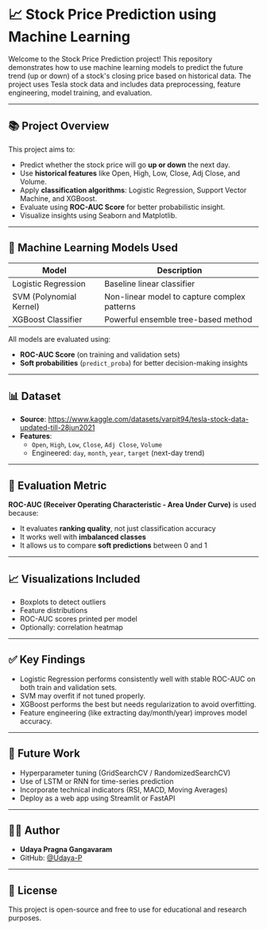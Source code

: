 # 📈 Stock Price Prediction using Machine Learning

Welcome to the Stock Price Prediction project! This repository demonstrates how to use machine learning models to predict the future trend (up or down) of a stock's closing price based on historical data. The project uses Tesla stock data and includes data preprocessing, feature engineering, model training, and evaluation.

---

## 📚 Project Overview

This project aims to:
- Predict whether the stock price will go **up or down** the next day.
- Use **historical features** like Open, High, Low, Close, Adj Close, and Volume.
- Apply **classification algorithms**: Logistic Regression, Support Vector Machine, and XGBoost.
- Evaluate using **ROC-AUC Score** for better probabilistic insight.
- Visualize insights using Seaborn and Matplotlib.

---

## 🧠 Machine Learning Models Used

| Model | Description |
|-------|-------------|
| Logistic Regression | Baseline linear classifier |
| SVM (Polynomial Kernel) | Non-linear model to capture complex patterns |
| XGBoost Classifier | Powerful ensemble tree-based method |

All models are evaluated using:
- **ROC-AUC Score** (on training and validation sets)
- **Soft probabilities** (`predict_proba`) for better decision-making insights

---

## 📊 Dataset

- **Source**: https://www.kaggle.com/datasets/varpit94/tesla-stock-data-updated-till-28jun2021
- **Features**:
  - `Open`, `High`, `Low`, `Close`, `Adj Close`, `Volume`
  - Engineered: `day`, `month`, `year`, `target` (next-day trend)

---

## 🧪 Evaluation Metric

**ROC-AUC (Receiver Operating Characteristic - Area Under Curve)** is used because:
- It evaluates **ranking quality**, not just classification accuracy
- It works well with **imbalanced classes**
- It allows us to compare **soft predictions** between 0 and 1

---
## 📈 Visualizations Included

- Boxplots to detect outliers
- Feature distributions
- ROC-AUC scores printed per model
- Optionally: correlation heatmap

---

## ✅ Key Findings

- Logistic Regression performs consistently well with stable ROC-AUC on both train and validation sets.
- SVM may overfit if not tuned properly.
- XGBoost performs the best but needs regularization to avoid overfitting.
- Feature engineering (like extracting day/month/year) improves model accuracy.

---

## 🚀 Future Work

- Hyperparameter tuning (GridSearchCV / RandomizedSearchCV)
- Use of LSTM or RNN for time-series prediction
- Incorporate technical indicators (RSI, MACD, Moving Averages)
- Deploy as a web app using Streamlit or FastAPI

---

## 🧑‍💻 Author

- **Udaya Pragna Gangavaram**
- GitHub: [@Udaya-P](https://github.com/Udaya-P)

---

## 📜 License

This project is open-source and free to use for educational and research purposes.

```
